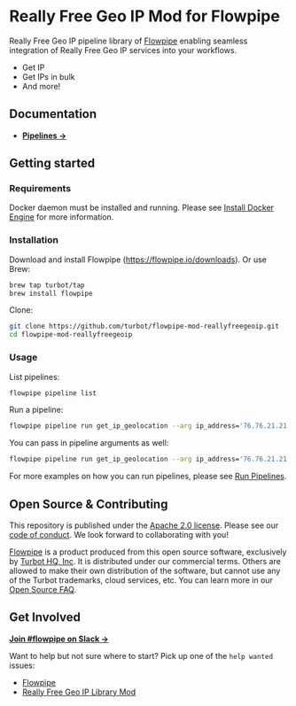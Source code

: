 # Really Free Geo IP Mod for Flowpipe

Really Free Geo IP pipeline library of [Flowpipe](https://flowpipe.io) enabling seamless integration of Really Free Geo IP services into your workflows.

- Get IP
- Get IPs in bulk
- And more!

## Documentation

- **[Pipelines →](https://hub.flowpipe.io/mods/turbot/reallyfreegeoip/pipelines)**

## Getting started

### Requirements

Docker daemon must be installed and running. Please see [Install Docker Engine](https://docs.docker.com/engine/install/) for more information.

### Installation

Download and install Flowpipe (https://flowpipe.io/downloads). Or use Brew:

```sh
brew tap turbot/tap
brew install flowpipe
```

Clone:

```sh
git clone https://github.com/turbot/flowpipe-mod-reallyfreegeoip.git
cd flowpipe-mod-reallyfreegeoip
```

### Usage

List pipelines:

```sh
flowpipe pipeline list
```

Run a pipeline:

```sh
flowpipe pipeline run get_ip_geolocation --arg ip_address='76.76.21.21'
```

You can pass in pipeline arguments as well:

```sh
flowpipe pipeline run get_ip_geolocation --arg ip_address='76.76.21.21' --arg format='csv'
```

For more examples on how you can run pipelines, please see [Run Pipelines](https://flowpipe.io/docs/run/pipelines).

## Open Source & Contributing

This repository is published under the [Apache 2.0 license](https://www.apache.org/licenses/LICENSE-2.0). Please see our [code of conduct](https://github.com/turbot/.github/blob/main/CODE_OF_CONDUCT.md). We look forward to collaborating with you!

[Flowpipe](https://flowpipe.io) is a product produced from this open source software, exclusively by [Turbot HQ, Inc](https://turbot.com). It is distributed under our commercial terms. Others are allowed to make their own distribution of the software, but cannot use any of the Turbot trademarks, cloud services, etc. You can learn more in our [Open Source FAQ](https://turbot.com/open-source).

## Get Involved

**[Join #flowpipe on Slack →](https://flowpipe.io/community/join)**

Want to help but not sure where to start? Pick up one of the `help wanted` issues:

- [Flowpipe](https://github.com/turbot/flowpipe/labels/help%20wanted)
- [Really Free Geo IP Library Mod](https://github.com/turbot/flowpipe-mod-reallyfreegeoip/labels/help%20wanted)
